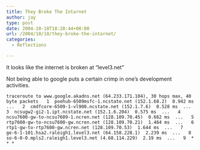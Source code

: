 ```yaml
---
title: They Broke The Intarnet
author: jay
type: post
date: 2004-10-18T18:20:44+00:00
url: /2004/10/18/they-broke-the-intarnet/
categories:
  - Reflections

---
```

It looks like the internet is broken at “level3.net”

Not being able to google puts a certain crimp in one’s development activities.

<div class="highlighter-rouge">
  <pre class="highlight"><code>traceroute to www.google.akadns.net (64.233.171.104), 30 hops max, 40 byte packets   1  poehub-6509msfc-1.ncstate.net (152.1.68.2)  0.942 ms  ...   2  cmdfcore-6509-1-vl900.ncstate.net (152.1.7.6)  0.528 ms  ...   3  ncsugw2-gi2-1.ipt.ncstate.net (152.1.6.204)  0.575 ms  ...   4  ncsu7600-gw-to-ncsu7609-1.ncren.net (128.109.70.45)  0.662 ms  ...   5  rtp7600-gw-to-ncsu7600-gw.ncren.net (128.109.70.21)  1.464 ms  ...   6  rtp1-gw-to-rtp7600-gw.ncren.net (128.109.70.53)  1.644 ms  ...   7  ge-6-1-101.hsa2.raleigh1.level3.net (64.158.228.1)  2.239 ms  ...   8  so-6-0-0.mpls2.raleigh1.level3.net (4.68.114.229)  2.19 ms  ...   9  * * *</code></pre>
</div>